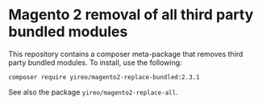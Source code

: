 # Magento 2 removal of all third party bundled modules
This repository contains a composer meta-package that removes third party bundled modules. To install, use the following:

    composer require yireo/magento2-replace-bundled:2.3.1
    
See also the package `yireo/magento2-replace-all`.
